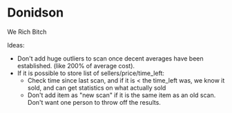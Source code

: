# Donidson
We Rich Bitch

Ideas:
- Don't add huge outliers to scan once decent averages have been established. (like 200% of average cost).
- If it is possible to store list of sellers/price/time_left: 
  - Check time since last scan, and if it is < the time_left was, we know it sold, and can get statistics on what actually sold
  - Don't add item as "new scan" if it is the same item as an old scan. Don't want one person to throw off the results.
